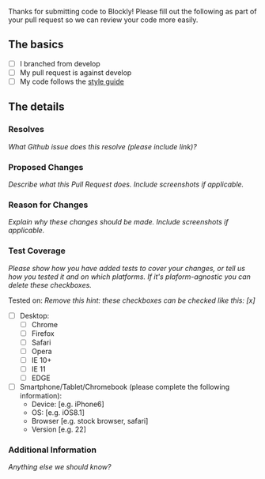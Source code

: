 Thanks for submitting code to Blockly!  Please fill out the following as part of your pull request so we can review your code more easily.

## The basics

- [ ] I branched from develop
- [ ] My pull request is against develop
- [ ] My code follows the [style guide](https://developers.google.com/blockly/guides/modify/web/style-guide)

## The details
### Resolves

_What Github issue does this resolve (please include link)?_

### Proposed Changes

_Describe what this Pull Request does.  Include screenshots if applicable._

### Reason for Changes

_Explain why these changes should be made.  Include screenshots if applicable._

### Test Coverage

_Please show how you have added tests to cover your changes, or tell us how you tested it and on which platforms.  If it's plaform-agnostic you can delete these checkboxes._

Tested on:
_Remove this hint: these checkboxes can be checked like this: [x]_
- [ ] Desktop:
  - [ ] Chrome
  - [ ] Firefox
  - [ ] Safari
  - [ ] Opera
  - [ ] IE 10+
  - [ ] IE 11
  - [ ] EDGE

- [ ] Smartphone/Tablet/Chromebook (please complete the following information):
  - Device: [e.g. iPhone6]
  - OS: [e.g. iOS8.1]
  - Browser [e.g. stock browser, safari]
  - Version [e.g. 22]
  
### Additional Information

_Anything else we should know?_
